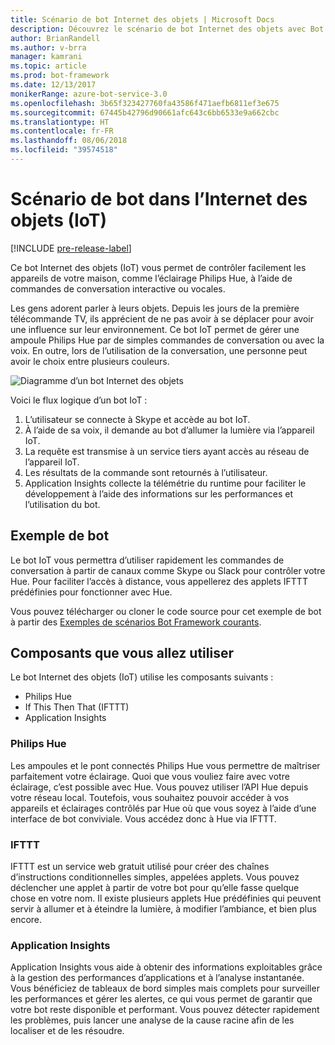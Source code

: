 ```yaml
---
title: Scénario de bot Internet des objets | Microsoft Docs
description: Découvrez le scénario de bot Internet des objets avec Bot Framework.
author: BrianRandell
ms.author: v-brra
manager: kamrani
ms.topic: article
ms.prod: bot-framework
ms.date: 12/13/2017
monikerRange: azure-bot-service-3.0
ms.openlocfilehash: 3b65f323427760fa43586f471aefb6811ef3e675
ms.sourcegitcommit: 67445b42796d90661afc643c6bb6533e9a662cbc
ms.translationtype: HT
ms.contentlocale: fr-FR
ms.lasthandoff: 08/06/2018
ms.locfileid: "39574518"
---
```

# <a name="internet-of-things-iot-bot-scenario"></a>Scénario de bot dans l’Internet des objets (IoT)

[!INCLUDE [pre-release-label](includes/pre-release-label-v3.md)]

Ce bot Internet des objets (IoT) vous permet de contrôler facilement les appareils de votre maison, comme l’éclairage Philips Hue, à l’aide de commandes de conversation interactive ou vocales.

Les gens adorent parler à leurs objets. Depuis les jours de la première télécommande TV, ils apprécient de ne pas avoir à se déplacer pour avoir une influence sur leur environnement. Ce bot IoT permet de gérer une ampoule Philips Hue par de simples commandes de conversation ou avec la voix. En outre, lors de l’utilisation de la conversation, une personne peut avoir le choix entre plusieurs couleurs.

![Diagramme d’un bot Internet des objets](~/media/scenarios/bot-service-scenario-iot-bot.png)

Voici le flux logique d’un bot IoT :

1. L’utilisateur se connecte à Skype et accède au bot IoT.
2. À l’aide de sa voix, il demande au bot d’allumer la lumière via l’appareil IoT.
3. La requête est transmise à un service tiers ayant accès au réseau de l’appareil IoT.
4. Les résultats de la commande sont retournés à l’utilisateur.
5. Application Insights collecte la télémétrie du runtime pour faciliter le développement à l’aide des informations sur les performances et l’utilisation du bot.

## <a name="sample-bot"></a>Exemple de bot
Le bot IoT vous permettra d’utiliser rapidement les commandes de conversation à partir de canaux comme Skype ou Slack pour contrôler votre Hue. Pour faciliter l’accès à distance, vous appellerez des applets IFTTT prédéfinies pour fonctionner avec Hue.

Vous pouvez télécharger ou cloner le code source pour cet exemple de bot à partir des [Exemples de scénarios Bot Framework courants](https://aka.ms/bot/scenarios).

## <a name="components-youll-use"></a>Composants que vous allez utiliser
Le bot Internet des objets (IoT) utilise les composants suivants :
-   Philips Hue
-   If This Then That (IFTTT)
-   Application Insights

### <a name="philips-hue"></a>Philips Hue
Les ampoules et le pont connectés Philips Hue vous permettre de maîtriser parfaitement votre éclairage. Quoi que vous vouliez faire avec votre éclairage, c’est possible avec Hue. Vous pouvez utiliser l’API Hue depuis votre réseau local. Toutefois, vous souhaitez pouvoir accéder à vos appareils et éclairages contrôlés par Hue où que vous soyez à l’aide d’une interface de bot conviviale. Vous accédez donc à Hue via IFTTT.

### <a name="ifttt"></a>IFTTT
IFTTT est un service web gratuit utilisé pour créer des chaînes d’instructions conditionnelles simples, appelées applets. Vous pouvez déclencher une applet à partir de votre bot pour qu’elle fasse quelque chose en votre nom. Il existe plusieurs applets Hue prédéfinies qui peuvent servir à allumer et à éteindre la lumière, à modifier l’ambiance, et bien plus encore.

### <a name="application-insights"></a>Application Insights
Application Insights vous aide à obtenir des informations exploitables grâce à la gestion des performances d’applications et à l’analyse instantanée. Vous bénéficiez de tableaux de bord simples mais complets pour surveiller les performances et gérer les alertes, ce qui vous permet de garantir que votre bot reste disponible et performant. Vous pouvez détecter rapidement les problèmes, puis lancer une analyse de la cause racine afin de les localiser et de les résoudre.
